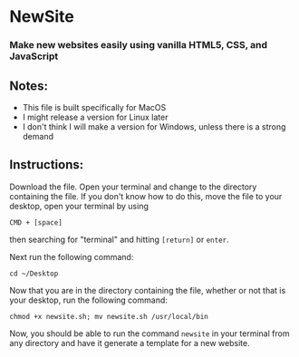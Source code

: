 # NewSite

### Make new websites easily using vanilla HTML5, CSS, and JavaScript

## Notes:

- This file is built specifically for MacOS
- I might release a version for Linux later
- I don't think I will make a version for Windows, unless there is a strong
  demand

## Instructions:

Download the file.
Open your terminal and change to the directory containing the file. If you don't
know how to do this, move the file to your desktop, open your terminal by using

`CMD + [space]`

then searching for "terminal" and hitting `[return]` or `enter`.

Next run the following command:

`cd ~/Desktop`

Now that you are in the directory containing the file, whether or not that is
your desktop, run the following command:

`chmod +x newsite.sh; mv newsite.sh /usr/local/bin`

Now, you should be able to run the command `newsite` in your terminal from any
directory and have it generate a template for a new website.
